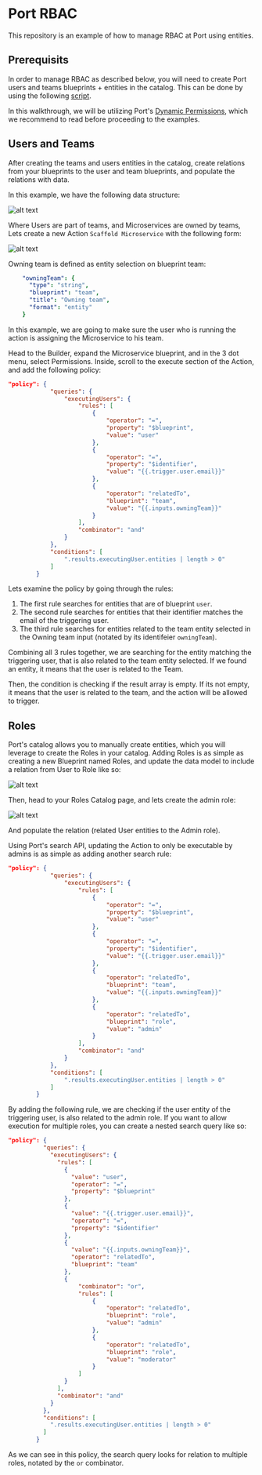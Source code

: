 # Port RBAC
This repository is an example of how to manage RBAC at Port using entities.

## Prerequisits
In order to manage RBAC as described below, you will need to create Port users and teams blueprints + entities in the catalog.
This can be done by using the following [script](https://github.com/port-labs/example-port-organization-data).

In this walkthrough, we will be utilizing Port's [Dynamic Permissions](https://docs.getport.io/create-self-service-experiences/set-self-service-actions-rbac/dynamic-permissions), which we recommend to read before proceeding to the examples.

## Users and Teams
After creating the teams and users entities in the catalog, create relations from your blueprints to the user and team blueprints, and populate the relations with data.

In this example, we have the following data structure:

![alt text](assets/image.png)

Where Users are part of teams, and Microservices are owned by teams, Lets create a new Action `Scaffold Microservice` with the following form:

![alt text](assets/form.png)

Owning team is defined as entity selection on blueprint team:

```yaml showLineNumbers
    "owningTeam": {
      "type": "string",
      "blueprint": "team",
      "title": "Owning team",
      "format": "entity"
    }
```

In this example, we are going to make sure the user who is running the action is assigning the Microservice to his team.

Head to the Builder, expand the Microservice blueprint, and in the 3 dot menu, select Permissions. Inside, scroll to the execute section of the Action, and add the following policy:

```json
"policy": {
            "queries": {
                "executingUsers": {
                    "rules": [
                        {
                            "operator": "=",
                            "property": "$blueprint",
                            "value": "user"
                        },
                        {
                            "operator": "=",
                            "property": "$identifier",
                            "value": "{{.trigger.user.email}}"
                        },
                        {
                            "operator": "relatedTo",
                            "blueprint": "team",
                            "value": "{{.inputs.owningTeam}}"
                        }
                    ],
                    "combinator": "and"
                }
            },
            "conditions": [
                ".results.executingUser.entities | length > 0"
            ]
        }
```

Lets examine the policy by going through the rules:

1. The first rule searches for entities that are of blueprint `user`.
2. The second rule searches for entities that their identifier matches the email of the triggering user.
3. The third rule searches for entities related to the team entity selected in the Owning team input (notated by its identifeier `owningTeam`).

Combining all 3 rules together, we are searching for the entity matching the triggering user, that is also related to the team entity selected. If we found an entity, it means that the user is related to the Team.

Then, the condition is checking if the result array is empty. If its not empty, it means that the user is related to the team, and the action will be allowed to trigger.

## Roles
Port's catalog allows you to manually create entities, which you will leverage to create the Roles in your catalog. Adding Roles is as simple as creating a new Blueprint named Roles, and update the data model to include a relation from User to Role like so:

![alt text](assets/image2.png)

Then, head to your Roles Catalog page, and lets create the admin role:

![alt text](assets/adminCreate.png)

And populate the relation (related User entities to the Admin role).

Using Port's search API, updating the Action to only be executable by admins is as simple as adding another search rule:

```json
"policy": {
            "queries": {
                "executingUsers": {
                    "rules": [
                        {
                            "operator": "=",
                            "property": "$blueprint",
                            "value": "user"
                        },
                        {
                            "operator": "=",
                            "property": "$identifier",
                            "value": "{{.trigger.user.email}}"
                        },
                        {
                            "operator": "relatedTo",
                            "blueprint": "team",
                            "value": "{{.inputs.owningTeam}}"
                        },
                        {
                            "operator": "relatedTo",
                            "blueprint": "role",
                            "value": "admin"
                        }
                    ],
                    "combinator": "and"
                }
            },
            "conditions": [
                ".results.executingUser.entities | length > 0"
            ]
        }
```

By adding the following rule, we are checking if the user entity of the triggering user, is also related to the admin role. If you want to allow execution for multiple roles, you can create a nested search query like so:

```json
"policy": {
          "queries": {
            "executingUsers": {
              "rules": [
                {
                  "value": "user",
                  "operator": "=",
                  "property": "$blueprint"
                },
                {
                  "value": "{{.trigger.user.email}}",
                  "operator": "=",
                  "property": "$identifier"
                },
                {
                  "value": "{{.inputs.owningTeam}}",
                  "operator": "relatedTo",
                  "blueprint": "team"
                },
                {
                    "combinator": "or",
                    "rules": [
                        {
                            "operator": "relatedTo",
                            "blueprint": "role",
                            "value": "admin"
                        },
                        {
                            "operator": "relatedTo",
                            "blueprint": "role",
                            "value": "moderator"
                        }
                    ]
                }
              ],
              "combinator": "and"
            }
          },
          "conditions": [
            ".results.executingUser.entities | length > 0"
          ]
        }
```

As we can see in this policy, the search query looks for relation to multiple roles, notated by the `or` combinator.